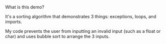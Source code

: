 What is this demo?

It's a sorting algorithm that demonstrates 3 things: exceptions, loops, and imports. 

My code prevents the user from inputting an invalid input (such as a float or char) and uses bubble sort to arrange the 3 inputs.
